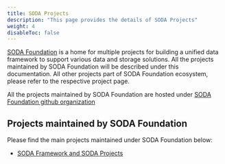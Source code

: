 ```yaml
---
title: SODA Projects
description: "This page provides the details of SODA Projects"
weight: 4
disableToc: false
---
```

[SODA Foundation](https://sodafoundation.io) is a home for multiple projects for building a unified data framework to support various data and storage solutions. All the projects maintained by SODA Foundation will be described under this documentation. All other projects part of SODA Foundation ecosystem, please refer to the respective project page.

All the projects maintained by SODA Foundation are hosted under [SODA Foundation github organization](https://github.com/sodafoundation)

## Projects maintained by SODA Foundation
Please find the main projects maintained under SODA Foundation below:

 - [SODA Framework and SODA Projects](https://github.com/sodafoundation/design-specs/blob/master/SODAFrameworkAndSODAProjects.md)

